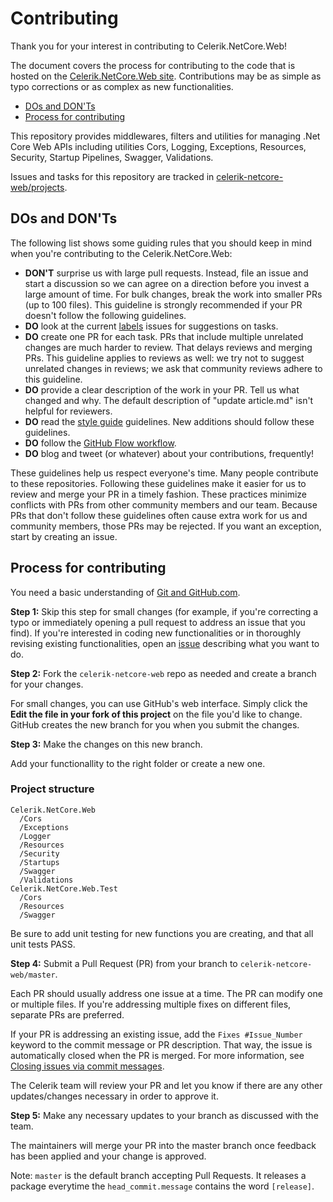 # Contributing

Thank you for your interest in contributing to Celerik.NetCore.Web!

The document covers the process for contributing to the code that is hosted on the [Celerik.NetCore.Web site](https://github.com/celerik/celerik-netcore-web). Contributions may be as simple as typo corrections or as complex as new functionalities.

- [DOs and DON'Ts](#dos-and-donts)
- [Process for contributing](#process-for-contributing)

This repository provides middlewares, filters and utilities for managing .Net Core Web APIs including utilities Cors, Logging, Exceptions, Resources, Security, Startup Pipelines, Swagger, Validations.

Issues and tasks for this repository are tracked in [celerik-netcore-web/projects](https://github.com/celerik/celerik-netcore-web/projects).

## DOs and DON'Ts

The following list shows some guiding rules that you should keep in mind when you're contributing to the Celerik.NetCore.Web:

- **DON'T** surprise us with large pull requests. Instead, file an issue and start a discussion so we can agree on a direction before you invest a large amount of time. For bulk changes, break the work into smaller PRs (up to 100 files). This guideline is strongly recommended if your PR doesn't follow the following guidelines.
- **DO** look at the current [labels](https://github.com/celerik/celerik-netcore-web/labels) issues for suggestions on tasks.
- **DO** create one PR for each task. PRs that include multiple unrelated changes are much harder to review. That delays reviews and merging PRs. This guideline applies to reviews as well: we try not to suggest unrelated changes in reviews; we ask that community reviews adhere to this guideline.
- **DO** provide a clear description of the work in your PR. Tell us what changed and why. The default description of "update article.md" isn't helpful for reviewers.
- **DO** read the [style guide](https://docs.microsoft.com/en-us/dotnet/core/) guidelines. New additions should follow these guidelines.
- **DO** follow the [GitHub Flow workflow](https://guides.github.com/introduction/flow/).
- **DO** blog and tweet (or whatever) about your contributions, frequently!

These guidelines help us respect everyone's time. Many people contribute to these repositories. Following these guidelines make it easier for us to review and merge your PR in a timely fashion. These practices minimize conflicts with PRs from other community members and our team. Because PRs that don't follow these guidelines often cause extra work for us and community members, those PRs may be rejected. If you want an exception, start by creating an issue.

## Process for contributing

You need a basic understanding of [Git and GitHub.com](https://guides.github.com/activities/hello-world/).

**Step 1:** Skip this step for small changes (for example, if you're correcting a typo or immediately opening a pull request to address an issue that you find). If you're interested in coding new functionalities or in thoroughly revising existing functionalities, open an [issue](https://github.com/celerik/celerik-netcore-web/issues) describing what you want to do.

**Step 2:** Fork the `celerik-netcore-web` repo as needed and create a branch for your changes.

For small changes, you can use GitHub's web interface. Simply click the **Edit the file in your fork of this project** on the file you'd like to change. GitHub creates the new branch for you when you submit the changes.

**Step 3:** Make the changes on this new branch.

Add your functionallity to the right folder or create a new one.

### Project structure

```
Celerik.NetCore.Web
  /Cors
  /Exceptions
  /Logger
  /Resources
  /Security
  /Startups
  /Swagger
  /Validations
Celerik.NetCore.Web.Test
  /Cors
  /Resources
  /Swagger
```

Be sure to add unit testing for new functions you are creating, and that all unit tests PASS.

**Step 4:** Submit a Pull Request (PR) from your branch to `celerik-netcore-web/master`.

Each PR should usually address one issue at a time. The PR can modify one or multiple files. If you're addressing multiple fixes on different files, separate PRs are preferred.

If your PR is addressing an existing issue, add the `Fixes #Issue_Number` keyword to the commit message or PR description. That way, the issue is automatically closed when the PR is merged. For more information, see [Closing issues via commit messages](https://help.github.com/articles/closing-issues-via-commit-messages/).

The Celerik team will review your PR and let you know if there are any other updates/changes necessary in order to approve it.

**Step 5:** Make any necessary updates to your branch as discussed with the team.

The maintainers will merge your PR into the master branch once feedback has been applied and your change is approved.

Note: `master` is the default branch accepting Pull Requests. It releases a package everytime the `head_commit.message` contains the word `[release]`.
